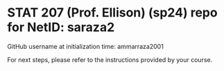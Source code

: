 # STAT 207 (Prof. Ellison) (sp24) repo for NetID: saraza2

GitHub username at initialization time: ammarraza2001

For next steps, please refer to the instructions provided by your course.
